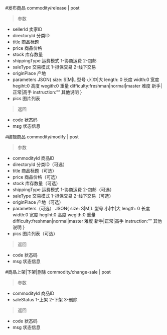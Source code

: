 #发布商品
commodity/release | post
> 参数  
* sellerId 卖家ID
* directoryId 分类ID
* title 商品标题
* price 商品价格
* stock 库存数量
* shippingType 运费模式 1-协商运费 2-包邮
* saleType 交易模式 1-担保交易 2-线下交易
* originPlace 产地
* parameters JSON{ size: S|M|L 型号 小|中|大  length: 0 长度 width:0 宽度 hegiht:0 高度 wegith:0 重量
                   difficulty:freshman|normal|master 难度 新手|正常|高手 instruction:”” 其他说明
                  }
* pics 图片列表

> 返回  
* code 状态码
* msg 状态信息

#编辑商品
commodity/modify | post
> 参数  
* commodityId 商品ID
* directoryId 分类ID（可选）
* title 商品标题（可选）
* price 商品价格（可选）
* stock 库存数量（可选）
* shippingType 运费模式 1-协商运费 2-包邮（可选）
* saleType 交易模式 1-担保交易 2-线下交易（可选）
* originPlace 产地（可选）
* parameters（可选） JSON{ size: S|M|L 型号 小|中|大  length: 0 长度 width:0 宽度 hegiht:0 高度 wegith:0 重量
                   difficulty:freshman|normal|master 难度 新手|正常|高手 instruction:”” 其他说明
                  }
* pics 图片列表（可选）

> 返回  
* code 状态码
* msg 状态信息

#商品上架|下架|删除
commodity/change-sale | post
> 参数  
* commodityId 商品ID
* saleStatus 1-上架 2-下架 3-删除

> 返回  
* code 状态码
* msg 状态信息
